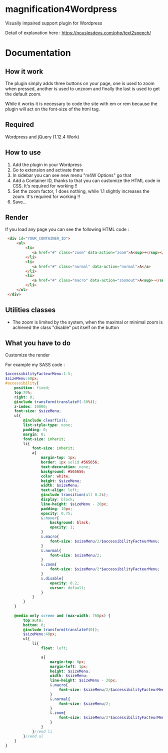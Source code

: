 # magnification4Wordpress
Visually impaired support plugin for Wordpress

Detail of explanation here : https://nouslesdevs.com/php/text2speech/

Documentation
=============

How it work
-----------
The plugin simply adds three buttons on your page, one is used to zoom when pressed, another is used to unzoom and finally the last is used to get the default zoom.

While it works it is necessary to code the site with em or rem because the plugin will act on the font-size of the html tag.

Required
--------
Wordpress and jQuery (1.12.4 Work)

How to use
----------
1) Add the plugin in your Wordpress
2) Go to extension and activate them
3) In sidebar you can see new menu "m4W Options" go that
4) Add a Container ID, thanks to that you can customize the HTML code in CSS. It's required for working !!
5) Set the zoom factor, 1 does nothing, while 1.1 slightly increases the zoom. It's required for working !!
6) Save...

Render
------
If you load any page you can see the following HTML code :

```html
 <div id="YOUR_CONTAINER_ID">
	 <ul>
		 <li>
		 	<a href="#" class="zoom" data-action="zoom">A<sup>+</sup></a>
		 </li>
		 <li>
		 	<a href="#" class="normal" data-action="normal">A</a>
		 </li>
		 <li>
		 	<a href="#" class="macro" data-action="zoomout">A<sup>-</sup></a>
		 </li>
	 </ul>
 </div>
```

Utilities classes
-----------------
- The zoom is limited by the system, when the maximal or minimal zoom is achieved the class "disable" put itself on the button

What you have to do
-------------------
Customize the render

For example my SASS code :

```scss
$accessibilityFacteurMenu:1.5;
$sizeMenu:60px;
#accessibility{
	position: fixed;
	top:70%;
	right: 0;
	@include transform(translateY(-50%));
	z-index: 10000;
	font-size: $sizeMenu;
	ul{
		@include clearfix();
		list-style-type: none;
		padding: 0;
		margin: 0;
		font-size: inherit;
		li{
			font-size: inherit;
			a{
				margin-top: 1px;
				border: 1px solid #565656;
				text-decoration: none;
				background: #565656;
				color: white;
				height: $sizeMenu;
				width: $sizeMenu;
				text-align: left;
				@include transition(all 0.2s);
				display: block;
				line-height: $sizeMenu - 20px;
				padding: 10px;
				opacity: 0.75;
				&:hover{
					background: black;
					opacity: 1;
				}
				&.macro{
					font-size: $sizeMenu/2/$accessibilityFacteurMenu;  
				}
				&.normal{
					font-size: $sizeMenu/2;
				}
				&.zoom{
					font-size: $sizeMenu/2*$accessibilityFacteurMenu;
				}
				&.disable{
					opacity: 0.2;
					cursor: default;
				}
			}
		}
	}
	
	@media only screen and (max-width: 768px) {
		top:auto;
		bottom: 0;
		@include transform(translateY(0));
		$sizeMenu:40px;
		ul{
			li{
				float: left;

				a{
					margin-top: 0px;
					margin-left: 1px;
					height: $sizeMenu;
					width: $sizeMenu;
					line-height: $sizeMenu - 20px;
					&.macro{
						font-size: $sizeMenu/2/$accessibilityFacteurMenu; 
					}
					&.normal{
						font-size: $sizeMenu/2;
					}
					&.zoom{
						font-size: $sizeMenu/2*$accessibilityFacteurMenu;
					}
				}
			}//end li
		}//end ul
	}
}
```

